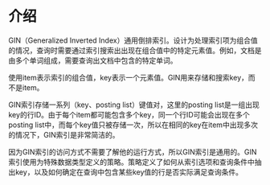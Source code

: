 # 介绍

GIN（Generalized Inverted Index）通用倒排索引。设计为处理索引项为组合值的情况，查询时需要通过索引搜索出出现在组合值中的特定元素值。例如，文档是由多个单词组成，需要查询出文档中包含的特定单词。

使用item表示索引的组合值，key表示一个元素值。GIN用来存储和搜索key，而不是item。

GIN索引存储一系列（key、posting list）键值对，这里的posting list是一组出现key的行ID。由于每个item都可能包含多个key，同一个行ID可能会出现在多个posting list中，而每个key值只被存储一次，所以在相同的key在item中出现多次的情况下，GIN索引是非常简洁的。

因为GIN索引的访问方式不需要了解他的运行方式，所以GIN索引是通用的。GIN索引使用为特殊数据类型定义的策略。策略定义了如何从索引选项和查询条件中抽出key，以及如何确定在查询中包含某些key值的行是否实际满足查询条件。

